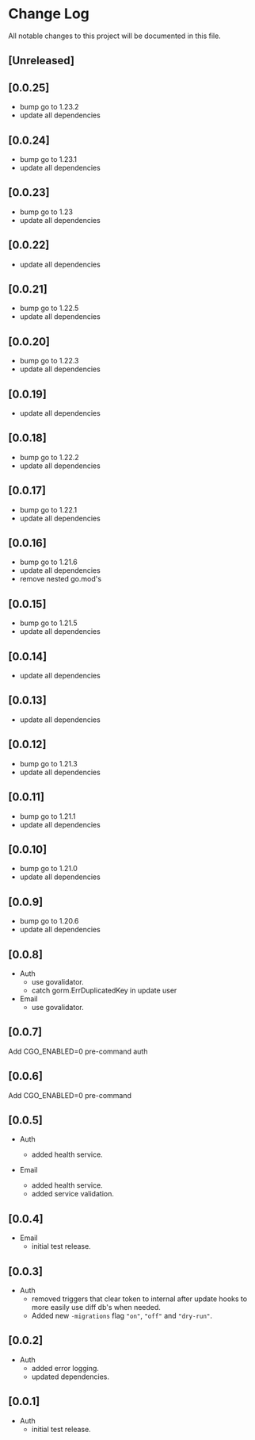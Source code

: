 # Change Log
All notable changes to this project will be documented in this file.

## [Unreleased]

## [0.0.25]

* bump go to 1.23.2
* update all dependencies

## [0.0.24]

* bump go to 1.23.1
* update all dependencies

## [0.0.23]

* bump go to 1.23
* update all dependencies

## [0.0.22]

* update all dependencies

## [0.0.21]

* bump go to 1.22.5
* update all dependencies

## [0.0.20]

* bump go to 1.22.3
* update all dependencies

## [0.0.19]

* update all dependencies

## [0.0.18]

* bump go to 1.22.2
* update all dependencies

## [0.0.17]

* bump go to 1.22.1
* update all dependencies

## [0.0.16]

* bump go to 1.21.6
* update all dependencies
* remove nested go.mod's

## [0.0.15]

* bump go to 1.21.5
* update all dependencies

## [0.0.14]

* update all dependencies

## [0.0.13]

* update all dependencies

## [0.0.12]

* bump go to 1.21.3
* update all dependencies

## [0.0.11]

* bump go to 1.21.1
* update all dependencies

## [0.0.10]

* bump go to 1.21.0
* update all dependencies

## [0.0.9]

* bump go to 1.20.6
* update all dependencies

## [0.0.8]

* Auth
  * use govalidator.
  * catch gorm.ErrDuplicatedKey in update user
* Email
  * use govalidator.

## [0.0.7]

Add CGO_ENABLED=0 pre-command auth

## [0.0.6]

Add CGO_ENABLED=0 pre-command

## [0.0.5]

* Auth
  * added health service.

* Email
  * added health service.
  * added service validation.

## [0.0.4]

* Email
  * initial test release.

## [0.0.3]

* Auth
  * removed triggers that clear token to internal after update hooks to more easily use diff db's when needed.
  * Added new `-migrations` flag `"on"`, `"off"` and `"dry-run"`.

## [0.0.2]

* Auth
  * added error logging.
  * updated dependencies.

## [0.0.1]

* Auth
    * initial test release.